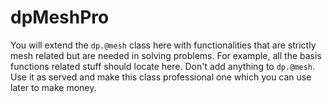 dpMeshPro
==

You will extend the `dp.@mesh` class here with functionalities that are strictly mesh related but are needed in solving problems. For example, all the basis functions related stuff should locate here. Don't add anything to `dp.@mesh`. Use it as served and make this class professional one which you can use later to make money.
